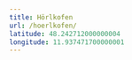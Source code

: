 ```yaml
---
title: Hörlkofen
url: /hoerlkofen/
latitude: 48.242712000000004
longitude: 11.937471700000001
---
```

